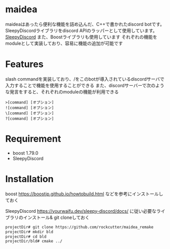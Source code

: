 # maidea

maideaはあったら便利な機能を詰め込んだ、C++で書かれたdiscord botです。
SleepyDiscordライブラリをdiscord APIのラッパーとして使用しています。
[SleepyDiscord](https://yourwaifu.dev/sleepy-discord/)
また、Boostライブラリも使用しています
それぞれの機能をmoduleとして実装しており、容易に機能の追加が可能です

# Features
slash commandを実装しており、/をこのbotが導入されているdiscordサーバで入力することで機能を使用することができる
また、discordサーバーで次のような発言をすると、それぞれのmoduleの機能が利用できる
```
>[command] [オプション]
![command] [オプション]
\[command] [オプション]
?[command] [オプション]
```
  
# Requirement
* boost 1.79.0
* SleepyDiscord
 
# Installation
boost 
https://boostjp.github.io/howtobuild.html などを参考にインストールしておく

SleepyDiscord
https://yourwaifu.dev/sleepy-discord/docs/ に従い必要なライブラリのインストール& git cloneしておく

```bash
projectDir# git clone https://github.com/rockcutter/maidea_remake
projectDir# mkdir bld
projectDir# cd bld
projectDir/bld# cmake ../
```
